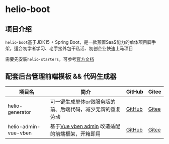 # helio-boot

## 项目介绍
`helio-boot`基于JDK15 + Spring Boot，是一款预置SaaS能力的单体项目脚手架，适合初学者学习、老手接外包干私活、初创企业快速上马项目

需要先安装`helio-starters`，可参考[官方文档](https://helio.uncarbon.cc/)

## 配套后台管理前端模板 && 代码生成器
| 项目名 | 简介 | GitHub | Gitee |
| ---- | ---- | ---- | ---- |
| helio-generator | 可一键生成单体or微服务版的前、后端代码，减少无谓的重复劳动 | [GitHub](https://github.com/uncarbon97/helio-generator) | [Gitee](https://gitee.com/uncarbon97/helio-generator)
| helio-admin-vue-vben | 基于[Vue vben admin](https://github.com/anncwb/vue-vben-admin) 改造适配的前端框架，开箱即用 | [GitHub](https://github.com/uncarbon97/helio-admin-vue-vben) | [Gitee](https://gitee.com/uncarbon97/helio-admin-vue-vben)
